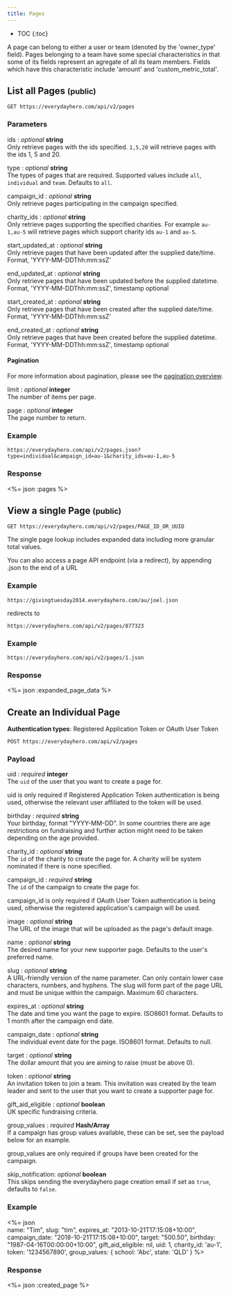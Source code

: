 ```yaml
---
title: Pages
---
```


* TOC
{:toc}

A page can belong to either a user or team (denoted by the 'owner_type' field).
Pages belonging to a team have some special characteristics in that some of its
fields represent an agregate of all its team members. Fields which have this
characteristic include 'amount' and 'custom_metric_total'.

## List all Pages <small>(public)</small>

    GET https://everydayhero.com/api/v2/pages

### Parameters

ids : _optional_ **string**<br/>
Only retrieve pages with the ids specified. `1,5,20` will retrieve pages with the ids 1, 5 and 20.

type : _optional_ **string**<br/>
The types of pages that are required. Supported values include `all`, `individual` and `team`. Defaults to `all`.

campaign_id : _optional_ **string**<br/>
Only retrieve pages participating in the campaign specified.

charity_ids : _optional_ **string**<br/>
Only retrieve pages supporting the specified charities. For example `au-1,au-5`
will retrieve pages which support charity ids `au-1` and `au-5`.

start_updated_at : _optional_ **string**<br/>
Only retrieve pages that have been updated after the supplied date/time.
Format, 'YYYY-MM-DDThh:mm:ssZ'

end_updated_at : _optional_ **string**<br/>
Only retrieve pages that have been updated before the supplied datetime.
Format, 'YYYY-MM-DDThh:mm:ssZ', timestamp optional

start_created_at : _optional_ **string**<br/>
Only retrieve pages that have been created after the supplied date/time.
Format, 'YYYY-MM-DDThh:mm:ssZ'

end_created_at : _optional_ **string**<br/>
Only retrieve pages that have been created before the supplied datetime.
Format, 'YYYY-MM-DDThh:mm:ssZ', timestamp optional

#### Pagination

For more information about pagination, please see the [pagination
overview](/overview/#pagination).

limit : _optional_ **integer**<br/>
The number of items per page.

page : _optional_ **integer**<br/>
The page number to return.

### Example

    https://everydayhero.com/api/v2/pages.json?type=individual&campaign_id=au-1&charity_ids=au-1,au-5

### Response

<%= json :pages %>

## View a single Page <small>(public)</small>

    GET https://everydayhero.com/api/v2/pages/PAGE_ID_OR_UUID

The single page lookup includes expanded data including more granular total values.

You can also access a page API endpoint (via a redirect), by appending .json to the end of a URL

### Example
    https://givingtuesday2014.everydayhero.com/au/joel.json

redirects to

    https://everydayhero.com/api/v2/pages/877323

### Example

    https://everydayhero.com/api/v2/pages/1.json

### Response

<%= json :expanded_page_data %>

## Create an Individual Page

<p class='info'><strong>Authentication types</strong>: Registered Application Token or OAuth User Token</p>

    POST https://everydayhero.com/api/v2/pages

### Payload

uid : _required_ **integer**<br/>
The `uid` of the user that you want to create a page for.

<p class='info'>uid is only required if Registered Application Token authentication is being used, otherwise the relevant user affiliated to the token will be used.</p>

birthday : _required_ **string**<br/>
Your birthday, format "YYYY-MM-DD". In some countries there are age restrictions on fundraising and further action might need to be taken depending on the age provided.

charity_id : _optional_ **string**<br/>
The `id` of the charity to create the page for. A charity will be system nominated if there is none specified.

campaign_id : _required_ **string**<br/>
The `id` of the campaign to create the page for.

<p class='info'>campaign_id is only required if OAuth User Token authentication is being used, otherwise the registered application's campaign will be used.</p>


image : _optional_ **string** <br/>
The URL of the image that will be uploaded as the page's default image.

name : _optional_ **string**<br/>
The desired name for your new supporter page. Defaults to the user's preferred name.

slug : _optional_ **string**<br/>
A URL-friendly version of the name parameter. Can only contain lower case characters, numbers, and hyphens. The slug will form part of the page URL and must be unique within the campaign. Maximum 60 characters.

expires_at : _optional_ **string**<br/>
The date and time you want the page to expire. ISO8601 format. Defaults to 1 month after the campaign end date.

campaign_date : _optional_ **string**<br />
The individual event date for the page. ISO8601 format. Defaults to null.

target : _optional_ **string**<br/>
The dollar amount that you are aiming to raise (must be above 0).

token : _optional_ **string**<br/>
An invitation token to join a team. This invitation was created by the team leader and sent to the user that you want to create a supporter page for.

gift_aid_eligible : _optional_ **boolean**<br/>
UK specific fundraising criteria.

group_values : _required_ **Hash/Array**<br/>
If a campaign has group values available, these can be set, see the payload below for an example.

<p class='info'>group_values are only required if groups have been created for the campaign.</p>

skip_notification: _optional_ **boolean**<br/>
This skips sending the everydayhero page creation email if set as `true`, defaults to `false`.

### Example

<%= json \
  name: "Tim",
  slug: "tim",
  expires_at: "2013-10-21T17:15:08+10:00",
  campaign_date: "2018-10-21T17:15:08+10:00",
  target: "500.50",
  birthday: "1987-04-16T00:00:00+10:00",
  gift_aid_eligible: nil,
  uid: 1,
  charity_id: 'au-1',
  token: '1234567890',
  group_values: {
    school: 'Abc',
    state: 'QLD'
  }
%>

### Response

<%= json :created_page %>

